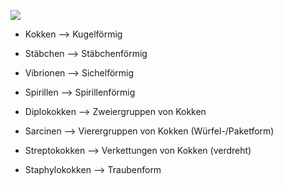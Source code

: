 ![](Pasted%20image%2020231015092006.png)
- Kokken --> Kugelförmig

- Stäbchen --> Stäbchenförmig 

- Vibrionen --> Sichelförmig

- Spirillen --> Spirillenförmig 

- Diplokokken --> Zweiergruppen von Kokken

- Sarcinen --> Vierergruppen von Kokken (Würfel-/Paketform)

- Streptokokken --> Verkettungen von Kokken (verdreht) 

- Staphylokokken --> Traubenform 